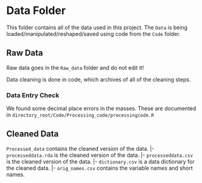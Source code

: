 # Data Folder

This folder contains all of the data used in this project. 
The `Data` is being loaded/manipulated/reshaped/saved using code from the `Code` folder. 

## Raw Data

Raw data goes in the `Raw_data` folder and do not edit it! 

Data cleaning is done in code, which archives of all of the cleaning steps. 

### Data Entry Check

We found some decimal place errors in the masses. These are documented in `directory_root/Code/Processing_code/processingcode.R`

## Cleaned Data

`Processed_data` contains the cleaned version of the data. 
|- `processeddata.rda` is the cleaned version of the data. 
|- `processeddata.csv` is the cleaned version of the data. 
|- `dictionary.csv` is a data dictionary for the cleaned data. 
|- `orig_names.csv` contains the variable names and short names. 

